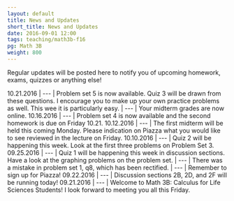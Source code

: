 ```yaml
---
layout: default
title: News and Updates
short_title: News and Updates
date: 2016-09-01 12:00
tags: teaching/math3b-f16 
pg: Math 3B
weight: 800
---
```


Regular updates will be posted here to notify you of upcoming homework, exams, quizzes or anything else!

10.21.2016 | --- | Problem set 5 is now available. Quiz 3 will be drawn from these questions. I encourage you to make up your own practice problems as well. This wee it is particularly easy.
           | --- | Your midterm grades are now online.
10.16.2016 | --- | Problem set 4 is now available and the second homework is due on Friday 10.21.
10.12.2016 | --- | The first midterm will be held this coming Monday. Please indication on Piazza what you would like to see reviewed in the lecture on Friday.
10.10.2016 | --- | Quiz 2 will be happening this week. Look at the first three problems on Problem Set 3.
09.25.2016 | --- | Quiz 1 will be happening this week in discussion sections. Have a look at the graphing problems on the problem set.
           | --- | There was a mistake in problem set 1, q8, which has been rectified.
           | --- | Remember to sign up for Piazza!
09.22.2016 | --- | Discussion sections 2B, 2D, and 2F will be running today!
09.21.2016 | --- | Welcome to Math 3B: Calculus for Life Sciences Students! I look forward to meeting you all this Friday.
